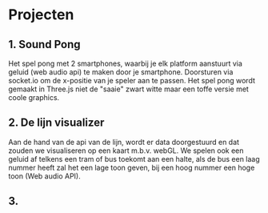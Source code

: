# Projecten

## 1. Sound Pong

Het spel pong met 2 smartphones, waarbij je elk platform aanstuurt via geluid (web audio api) te maken door je smartphone. Doorsturen via socket.io om de x-positie van je speler aan te passen. Het spel pong wordt gemaakt in Three.js niet de "saaie" zwart witte maar een toffe versie met coole graphics.

## 2. De lijn visualizer
Aan de hand van de api van de lijn, wordt er data doorgestuurd en dat zouden we visualiseren op een kaart m.b.v. webGL. We spelen ook een geluid af telkens een tram of bus toekomt aan een halte, als de bus een laag nummer heeft zal het een lage toon geven, bij een hoog nummer een hoge toon (Web audio API).

## 3. 

